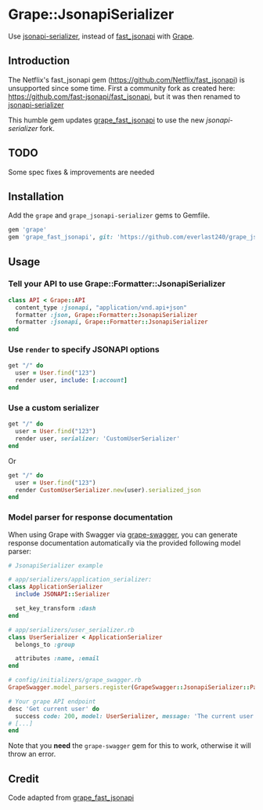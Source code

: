 # Grape::JsonapiSerializer

Use [jsonapi-serializer](https://github.com/jsonapi-serializer/jsonapi-serializer), instead of [fast_jsonapi](https://github.com/Netflix/fast_jsonapi) with [Grape](https://github.com/ruby-grape/grape).

## Introduction

The Netflix's fast_jsonapi gem (https://github.com/Netflix/fast_jsonapi) is unsupported since some time.
First a community fork as created here: https://github.com/fast-jsonapi/fast_jsonapi, but it was then renamed to
[jsonapi-serializer](https://github.com/jsonapi-serializer/jsonapi-serializer)

This humble gem updates [grape_fast_jsonapi](https://github.com/EmCousin/grape_fast_jsonapi) to use the new *jsonapi-serializer* fork.

## TODO

Some spec fixes & improvements are needed

## Installation

Add the `grape` and `grape_jsonapi-serializer` gems to Gemfile.

```ruby
gem 'grape'
gem 'grape_fast_jsonapi', git: 'https://github.com/everlast240/grape_jsonapi-serializer'
```

## Usage

### Tell your API to use Grape::Formatter::JsonapiSerializer

```ruby
class API < Grape::API
  content_type :jsonapi, "application/vnd.api+json"
  formatter :json, Grape::Formatter::JsonapiSerializer
  formatter :jsonapi, Grape::Formatter::JsonapiSerializer
end
```

### Use `render` to specify JSONAPI options

```ruby
get "/" do
  user = User.find("123")
  render user, include: [:account]
end
```

### Use a custom serializer

```ruby
get "/" do
  user = User.find("123")
  render user, serializer: 'CustomUserSerializer'
end
```

Or

```ruby
get "/" do
  user = User.find("123")
  render CustomUserSerializer.new(user).serialized_json
end
```

### Model parser for response documentation

When using Grape with Swagger via [grape-swagger](https://github.com/ruby-grape/grape-swagger), you can generate response documentation automatically via the provided following model parser:

```ruby
# JsonapiSerializer example

# app/serializers/application_serializer:
class ApplicationSerializer
  include JSONAPI::Serializer

  set_key_transform :dash
end

# app/serializers/user_serializer.rb
class UserSerializer < ApplicationSerializer
  belongs_to :group

  attributes :name, :email
end

# config/initializers/grape_swagger.rb
GrapeSwagger.model_parsers.register(GrapeSwagger::JsonapiSerializer::Parser, ApplicationSerializer)

# Your grape API endpoint
desc 'Get current user' do
  success code: 200, model: UserSerializer, message: 'The current user'
# [...]
end
```

Note that you **need** the `grape-swagger` gem for this to work, otherwise it will throw an error.

## Credit

Code adapted from [grape_fast_jsonapi](https://github.com/EmCousin/grape_fast_jsonapi)

